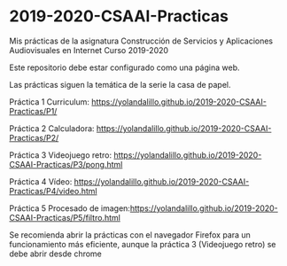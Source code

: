 # 2019-2020-CSAAI-Practicas
Mis prácticas de la asignatura Construcción de Servicios y Aplicaciones Audiovisuales en Internet
Curso 2019-2020  

Este repositorio debe estar configurado como una página web.

Las prácticas siguen la temática de la serie la casa de papel.

Práctica 1 Curriculum:
https://yolandalillo.github.io/2019-2020-CSAAI-Practicas/P1/

Práctica 2 Calculadora:
https://yolandalillo.github.io/2019-2020-CSAAI-Practicas/P2/

Práctica 3 Videojuego retro:
https://yolandalillo.github.io/2019-2020-CSAAI-Practicas/P3/pong.html

Práctica 4 Vídeo:
https://yolandalillo.github.io/2019-2020-CSAAI-Practicas/P4/video.html

Práctica 5 Procesado de imagen:https://yolandalillo.github.io/2019-2020-CSAAI-Practicas/P5/filtro.html

Se recomienda abrir la prácticas con el navegador Firefox para un funcionamiento más eficiente, aunque la práctica 3 (Videojuego retro) se debe abrir desde chrome
